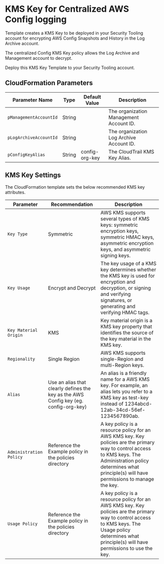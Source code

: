 # KMS Key for Centralized AWS Config logging

Template creates a KMS Key to be deployed in your Security Tooling account for encrypting AWS Config Snapshots and
 History in the Log Archive account.

The centralized Config KMS Key policy allows the Log Archive and Management account to decrypt.

Deploy this KMS Key Template to your Security Tooling account.

## CloudFormation Parameters

| Parameter Name | Type | Default Value | Description |
| -------------- | ---- | ------------- | ----------- |
| `pManagementAccountId` | String | | The organization Management Account ID. |
| `pLogArchiveAccountId` | String |  | The organization Log Archive Account ID. |
| `pConfigKeyAlias` | String | config-org-key | The CloudTrail KMS Key Alias. |

## KMS Key Settings

The CloudFormation template sets the below recommended KMS key attributes.

| Parameter | Recommendation | Description | 
| ----------| -------------- | ----------- |
| `Key Type` | Symmetric | AWS KMS supports several types of KMS keys: symmetric encryption keys, symmetric HMAC keys, asymmetric encryption keys, and asymmetric signing keys.
| `Key Usage` | Encrypt and Decrypt |The key usage of a KMS key determines whether the KMS key is used for encryption and decryption, or signing and verifying signatures, or generating and verifying HMAC tags. |
| `Key Material Origin` | KMS | Key material origin is a KMS key property that identifies the source of the key material in the KMS key. |
| `Regionality` | Single Region | AWS KMS supports single-Region and multi-Region keys. |
| `Alias` | Use an alias that clearly defines the key as the AWS Config key (eg. config-org-key) | An alias is a friendly name for a AWS KMS key. For example, an alias lets you refer to a KMS key as test-key instead of 1234abcd-12ab-34cd-56ef-1234567890ab. |
| `Administration Policy` | Reference the Example policy in the policies directory | A key policy is a resource policy for an AWS KMS key. Key policies are the primary way to control access to KMS keys.  The Administration policy determines what principle(s) will have permissions to manage the key. |
| `Usage Policy` | Reference the Example policy in the policies directory | A key policy is a resource policy for an AWS KMS key. Key policies are the primary way to control access to KMS keys.  The Usage policy determines what principle(s) will have permissions to use the key. |
